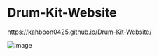 # Drum-Kit-Website

https://kahboon0425.github.io/Drum-Kit-Website/

![image](https://github.com/kahboon0425/Drum-Kit-Website/assets/116237965/1c193547-de26-4b01-86d9-dd813b8c7b5e)
